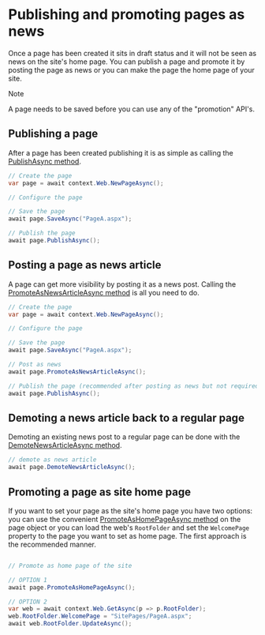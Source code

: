 # Publishing and promoting pages as news

Once a page has been created it sits in draft status and it will not be seen as news on the site's home page. You can publish a page and promote it by posting the page as news or you can make the page the home page of your site.

> [!Note]
> A page needs to be saved before you can use any of the "promotion" API's.

## Publishing a page

After a page has been created publishing it is as simple as calling the [PublishAsync method](https://pnp.github.io/pnpcore/api/PnP.Core.Model.SharePoint.IPage.html#PnP_Core_Model_SharePoint_IPage_PublishAsync).

```csharp
// Create the page
var page = await context.Web.NewPageAsync();

// Configure the page

// Save the page
await page.SaveAsync("PageA.aspx");

// Publish the page
await page.PublishAsync();
```

## Posting a page as news article

A page can get more visibility by posting it as a news post. Calling the [PromoteAsNewsArticleAsync method](https://pnp.github.io/pnpcore/api/PnP.Core.Model.SharePoint.IPage.html#PnP_Core_Model_SharePoint_IPage_PromoteAsNewsArticleAsync) is all you need to do.

```csharp
// Create the page
var page = await context.Web.NewPageAsync();

// Configure the page

// Save the page
await page.SaveAsync("PageA.aspx");

// Post as news
await page.PromoteAsNewsArticleAsync();

// Publish the page (recommended after posting as news but not required)
await page.PublishAsync();
```

## Demoting a news article back to a regular page

Demoting an existing news post to a regular page can be done with the [DemoteNewsArticleAsync method](https://pnp.github.io/pnpcore/api/PnP.Core.Model.SharePoint.IPage.html#PnP_Core_Model_SharePoint_IPage_DemoteNewsArticleAsync).

```csharp
// demote as news article
await page.DemoteNewsArticleAsync();
```

## Promoting a page as site home page

If you want to set your page as the site's home page you have two options: you can use the convenient [PromoteAsHomePageAsync method](https://pnp.github.io/pnpcore/api/PnP.Core.Model.SharePoint.IPage.html#PnP_Core_Model_SharePoint_IPage_PromoteAsHomePageAsync) on the page object or you can load the web's `RootFolder` and set the `WelcomePage` property to the page you want to set as home page. The first approach is the recommended manner.

```csharp

// Promote as home page of the site

// OPTION 1
await page.PromoteAsHomePageAsync();

// OPTION 2
var web = await context.Web.GetAsync(p => p.RootFolder);
web.RootFolder.WelcomePage = "SitePages/PageA.aspx";
await web.RootFolder.UpdateAsync();
```
